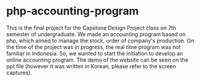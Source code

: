 # php-accounting-program
This is the final project for the Capstone Design Project class on 7th semester of undergraduate. We made an accounting program based on php, which aimed to manage the stock, order of company's production. On the time of the project was in progress, the real time program was not familiar in Indonesia. So, we wanted to start the initiation to develop an online accounting program.  The demo of the website can be seen on the ppt file (however it was written in Korean, please refer to the screen captures).
